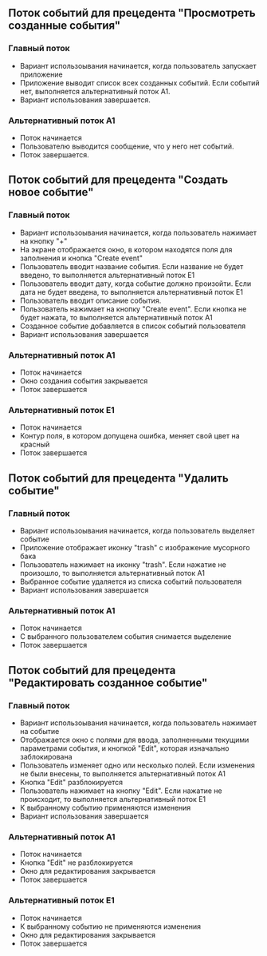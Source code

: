 ## Поток событий для прецедента "Просмотреть созданные события"
### Главный поток
 - Вариант использоывания начинается, когда пользователь запускает приложение
 - Приложение выводит список всех созданных событий. Если событий нет, выполняется альтернативный поток A1.
 - Вариант использования завершается.
### Альтернативный поток A1
 - Поток начинается
 - Пользователю выводится сообщение, что у него нет событий.
 - Поток завершается.
## Поток событий для прецедента "Создать новое событие"
### Главный поток
 - Вариант использоывания начинается, когда пользователь нажимает на кнопку "+"
 - На экране отображается окно, в котором находятся поля для заполнения и кнопка "Create event"
 - Пользователь вводит название события. Если название не будет введено, то выполняется альтернативный поток E1
 - Пользователь вводит дату, когда событие должно произойти. Если дата не будет введена, то выполняется альтернативный поток E1
 - Пользователь вводит описание события.
 - Пользователь нажимает на кнопку "Create event". Если кнопка не будет нажата, то выполняется альтернативный поток A1
 - Созданное событие добавляется в список событий пользователя
 - Вариант использования завершается
### Альтернативный поток A1
 - Поток начинается 
 - Окно создания события закрывается
 - Поток завершается 
### Альтернативный поток E1
 - Поток начинается
 - Контур поля, в котором допущена ошибка, меняет свой цвет на красный
 - Поток завершается
## Поток событий для прецедента "Удалить событие"
### Главный поток
- Вариант использоывания начинается, когда пользователь выделяет событие
- Приложение отображает иконку "trash" с изображение мусорного бака
- Пользователь нажимает на иконку "trash". Если нажатие не произошло, то выполняется альтернативный поток A1
- Выбранное событие удаляется из списка событий пользователя
- Вариант использования завершается
### Альтернативный поток A1
 - Поток начинается 
 - С выбранного пользователем события снимается выделение
 - Поток завершается 
## Поток событий для прецедента "Редактировать созданное событие"
### Главный поток
- Вариант использоывания начинается, когда пользователь нажимает на событие
- Отображается окно с полями для ввода, заполненными текущими параметрами события, и кнопкой "Edit", которая изначально заблокирована
- Пользователь изменяет одно или несколько полей. Если изменения не были внесены, то выполняется альтернативный поток A1
- Кнопка "Edit" разблокируется
- Пользователь нажимает на кнопку "Edit". Если нажатие не происходит, то выполняется альтернативный поток E1
- К выбранному событию применяются изменения
- Вариант использования завершается
### Альтернативный поток A1
 - Поток начинается 
 - Кнопка "Edit" не разблокируется
 - Окно для редактирования закрывается
 - Поток завершается 
### Альтернативный поток E1
 - Поток начинается
 - К выбранному событию не применяются изменения
 - Окно для редактирования закрывается
 - Поток завершается